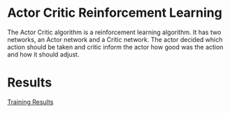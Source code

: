 # Actor Critic Reinforcement Learning
The Actor Critic algorithm is a reinforcement learning algorithm. It has two networks, an Actor network and a Critic network. The actor decided which action should be taken and critic inform the actor how good was the action and how it should adjust.

# Results
[Training Results]()
